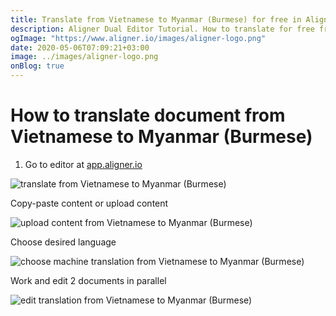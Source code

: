 ```yaml
---
title: Translate from Vietnamese to Myanmar (Burmese) for free in Aligner Editor
description: Aligner Dual Editor Tutorial. How to translate for free from Vietnamese to Myanmar (Burmese). Aligner is multilingual document management platform. 
ogImage: "https://www.aligner.io/images/aligner-logo.png"
date: 2020-05-06T07:09:21+03:00
image: ../images/aligner-logo.png
onBlog: true
---
```


# How to translate document from Vietnamese to Myanmar (Burmese)

1. Go to editor at [app.aligner.io](https://app.aligner.io "Aligner App web page")

![translate from Vietnamese to Myanmar (Burmese)](../aligner-blank-editor.png "translate from Vietnamese to Myanmar (Burmese)")

Copy-paste content or upload content

![upload content from Vietnamese to Myanmar (Burmese)](../aligner-uploaded-document.png "upload content from Vietnamese to Myanmar (Burmese)")

Choose desired language

![choose machine translation from Vietnamese to Myanmar (Burmese)](../aligner-language-dropdown.png "choose machine translation from Vietnamese to Myanmar (Burmese)")

Work and edit 2 documents in parallel

![edit translation from Vietnamese to Myanmar (Burmese)](../aligner-double-sitded-editor.png "edit translation from Vietnamese to Myanmar (Burmese)")

